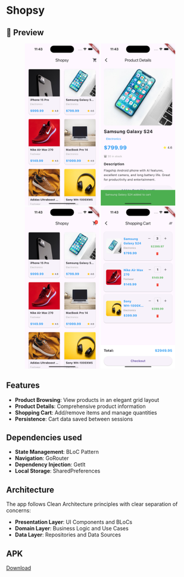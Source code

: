 # Shopsy

## 📱 Preview

<div align="center">
  <img src="assets/Simulator Screenshot - iPhone 15 - 2025-07-15 at 23.43.08.png" width="200" alt="Product List"/>
  <img src="assets/Simulator Screenshot - iPhone 15 - 2025-07-15 at 23.43.19.png" width="200" alt="Product Details"/>
  <img src="assets/Simulator Screenshot - iPhone 15 - 2025-07-15 at 23.43.24.png" width="200" alt="Product Grid View"/>
  <img src="assets/Simulator Screenshot - iPhone 15 - 2025-07-15 at 23.43.39.png" width="200" alt="Shopping Cart"/>
</div>

## Features

- **Product Browsing**: View products in an elegant grid layout
- **Product Details**: Comprehensive product information
- **Shopping Cart**: Add/remove items and manage quantities
- **Persistence**: Cart data saved between sessions

## Dependencies used

- **State Management**: BLoC Pattern
- **Navigation**: GoRouter
- **Dependency Injection**: GetIt
- **Local Storage**: SharedPreferences

## Architecture

The app follows Clean Architecture principles with clear separation of concerns:

- **Presentation Layer**: UI Components and BLoCs
- **Domain Layer**: Business Logic and Use Cases
- **Data Layer**: Repositories and Data Sources

## APK

[Download](https://drive.google.com/file/d/1mqq5ERoWDO74qlC51brohkfxGf8FclNs/view?usp=sharing)
